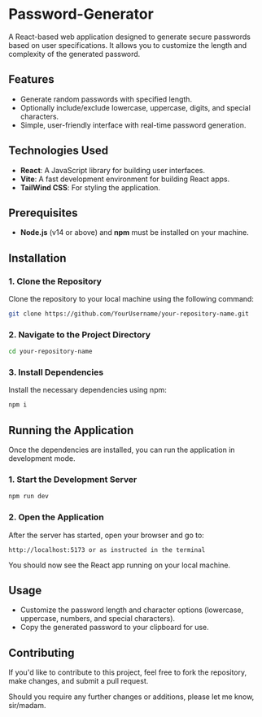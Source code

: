 # Password-Generator

A React-based web application designed to generate secure passwords based on user specifications. It allows you to customize the length and complexity of the generated password.

## Features

- Generate random passwords with specified length.
- Optionally include/exclude lowercase, uppercase, digits, and special characters.
- Simple, user-friendly interface with real-time password generation.

## Technologies Used

- **React**: A JavaScript library for building user interfaces.
- **Vite**: A fast development environment for building React apps.
- **TailWind CSS**: For styling the application.

## Prerequisites

- **Node.js** (v14 or above) and **npm** must be installed on your machine.

## Installation

### 1. Clone the Repository

Clone the repository to your local machine using the following command:

```bash
git clone https://github.com/YourUsername/your-repository-name.git
```

### 2. Navigate to the Project Directory

```bash
cd your-repository-name
```

### 3. Install Dependencies

Install the necessary dependencies using npm:

```bash
npm i
```

## Running the Application

Once the dependencies are installed, you can run the application in development mode.

### 1. Start the Development Server

```bash
npm run dev
```

### 2. Open the Application

After the server has started, open your browser and go to:

```
http://localhost:5173 or as instructed in the terminal
```

You should now see the React app running on your local machine.

## Usage

- Customize the password length and character options (lowercase, uppercase, numbers, and special characters).
- Copy the generated password to your clipboard for use.

## Contributing

If you'd like to contribute to this project, feel free to fork the repository, make changes, and submit a pull request.


Should you require any further changes or additions, please let me know, sir/madam.